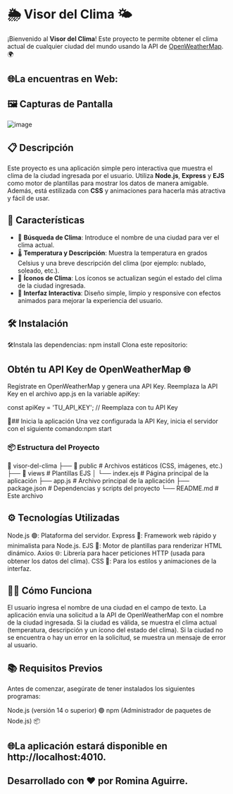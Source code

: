# 🌦️ Visor del Clima 🌤️

¡Bienvenido al **Visor del Clima**! Este proyecto te permite obtener el clima actual de cualquier ciudad del mundo usando la API de [OpenWeatherMap](https://openweathermap.org/). 🌍

## 🌐La encuentras en Web:

## 🖼️ Capturas de Pantalla
![image](https://github.com/user-attachments/assets/5e8b8a0e-9807-4950-a027-462e2d380c55)


## 📋 Descripción

Este proyecto es una aplicación simple pero interactiva que muestra el clima de la ciudad ingresada por el usuario. Utiliza **Node.js**, **Express** y **EJS** como motor de plantillas para mostrar los datos de manera amigable. Además, está estilizada con **CSS** y animaciones para hacerla más atractiva y fácil de usar.

## 🚀 Características

- 🔎 **Búsqueda de Clima**: Introduce el nombre de una ciudad para ver el clima actual.
- 🌡️ **Temperatura y Descripción**: Muestra la temperatura en grados Celsius y una breve descripción del clima (por ejemplo: nublado, soleado, etc.).
- 🌈 **Íconos de Clima**: Los íconos se actualizan según el estado del clima de la ciudad ingresada.
- 📱 **Interfaz Interactiva**: Diseño simple, limpio y responsive con efectos animados para mejorar la experiencia del usuario.

## 🛠️ Instalación
🛠️Instala las dependencias: npm install
Clona este repositorio: 


## Obtén tu API Key de OpenWeatherMap 🌐
Regístrate en OpenWeatherMap y genera una API Key. Reemplaza la API Key en el archivo app.js en la variable apiKey:

const apiKey = 'TU_API_KEY'; // Reemplaza con tu API Key

🌟## Inicia la aplicación
Una vez configurada la API Key, inicia el servidor con el siguiente comando:npm start

### 📦 Estructura del Proyecto
📂 visor-del-clima
├── 📂 public          # Archivos estáticos (CSS, imágenes, etc.)
├── 📂 views           # Plantillas EJS
│   └── index.ejs      # Página principal de la aplicación
├── app.js             # Archivo principal de la aplicación
├── package.json       # Dependencias y scripts del proyecto
└── README.md          # Este archivo

## ⚙️ Tecnologías Utilizadas
Node.js 🟢: Plataforma del servidor.
Express 🚀: Framework web rápido y minimalista para Node.js.
EJS 📄: Motor de plantillas para renderizar HTML dinámico.
Axios 🌐: Librería para hacer peticiones HTTP (usada para obtener los datos del clima).
CSS 🎨: Para los estilos y animaciones de la interfaz.


## 👩‍💻 Cómo Funciona
El usuario ingresa el nombre de una ciudad en el campo de texto.
La aplicación envía una solicitud a la API de OpenWeatherMap con el nombre de la ciudad ingresada.
Si la ciudad es válida, se muestra el clima actual (temperatura, descripción y un ícono del estado del clima).
Si la ciudad no se encuentra o hay un error en la solicitud, se muestra un mensaje de error al usuario.

## 📚 Requisitos Previos
Antes de comenzar, asegúrate de tener instalados los siguientes programas:

Node.js (versión 14 o superior) 🟢
npm (Administrador de paquetes de Node.js) 📦


## 🌐La aplicación estará disponible en   http://localhost:4010.

## Desarrollado con ❤️ por Romina Aguirre.
